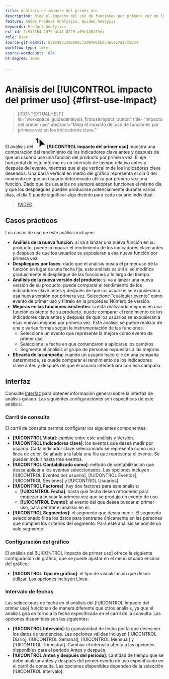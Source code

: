 ```yaml
---
title: Análisis de impacto del primer uso
description: Mida el impacto del uso de funciones por primera vez en los indicadores clave.
feature: Adobe Product Analytics, Guided Analysis
keywords: Product Analytics
exl-id: 2c512184-2d79-4c41-8229-a09e440179ea
role: User
source-git-commit: bd8c9951386608572d84006bd5465e57214c56d4
workflow-type: tm+mt
source-wordcount: '674'
ht-degree: 100%

---
```


# Análisis del [!UICONTROL impacto del primer uso] {#first-use-impact}

<!-- markdownlint-disable MD034 -->

>[!CONTEXTUALHELP]
>id="workspace_guidedanalysis_firstuseimpact_button"
>title="Impacto del primer uso"
>abstract="Mida el impacto del uso de funciones por primera vez en los indicadores clave."

<!-- markdownlint-enable MD034 -->

El análisis del ![FirstUse](/help/assets/icons/FirstUse.svg) **[!UICONTROL impacto del primer uso]** muestra una comparación del rendimiento de los indicadores clave antes y después de que un usuario use una función del producto por primera vez. El eje horizontal de este informe es un intervalo de tiempo relativo antes y después del evento, mientras que el eje vertical mide los indicadores clave deseados. Una barra vertical en medio del gráfico representa el día 0 del momento en que un usuario determinado utiliza por primera vez una función. Dado que los usuarios no siempre adoptan funciones el mismo día y que los despliegues pueden producirse potencialmente durante varios días, el día 0 puede significar algo distinto para cada usuario individual.


>[!VIDEO](https://video.tv.adobe.com/v/3423501/?quality=12&learn=on&captions=spa)


## Casos prácticos

Los casos de uso de este análisis incluyen:

* **Análisis de la nueva función**: si va a lanzar una nueva función en su producto, puede comparar el rendimiento de los indicadores clave antes y después de que los usuarios se expusieran a esa nueva función por primera vez.
* **Despliegues por fases**: dado que el análisis busca el primer uso de la función en lugar de una fecha fija, este análisis es útil si se modifica gradualmente el despliegue de las funciones a lo largo del tiempo.
* **Análisis de la nueva versión del producto**: si va a lanzar una nueva versión de su producto, puede comparar el rendimiento de los indicadores clave antes y después de que los usuarios se expusieran a esa nueva versión por primera vez. Seleccione &quot;cualquier evento&quot; como evento de primer uso y fíltrelo en la propiedad Número de versión.
* **Mejoras en las funciones existentes**: si está realizando mejoras en una función existente de su producto, puede comparar el rendimiento de los indicadores clave antes y después de que los usuarios se expusieran a esas nuevas mejoras por primera vez. Este análisis se puede realizar de una o varias formas según la instrumentación de las funciones.
   * Seleccione un evento que represente la mejora como evento de primer uso
   * Seleccione la fecha en que comenzaron a aplicarse los cambios
   * Segmente el análisis al grupo de personas expuestas a las mejoras
* **Eficacia de la campaña**: cuando un usuario hace clic en una campaña determinada, se puede comparar el rendimiento de los indicadores clave antes y después de que el usuario interactuara con esa campaña.

## Interfaz

Consulte [Interfaz](../overview.md#interface) para obtener información general sobre la interfaz de análisis guiado. Las siguientes configuraciones son específicas de este análisis:

### Carril de consulta

El carril de consulta permite configurar los siguientes componentes:

* **[!UICONTROL Vista]**: cambie entre este análisis y [Versión](release-impact.md).
* **[!UICONTROL Indicadores clave]**: los eventos que desea medir por usuario. Cada indicador clave seleccionado se representa como una línea de color. Se añade a la tabla una fila que representa el evento. Se pueden incluir hasta tres eventos.
* **[!UICONTROL Contabilizado como]**: método de contabilización que desea aplicar a los eventos seleccionados. Las opciones incluyen [!UICONTROL Eventos por usuario], [!UICONTROL Eventos], [!UICONTROL Sesiones] y [!UICONTROL Usuarios].
* **[!UICONTROL Factores]**: hay dos factores para este análisis:
   * **[!UICONTROL Fecha]**: hasta qué fecha desea retroceder para empezar a buscar la primera vez que se produjo un evento de uso.
   * **[!UICONTROL Evento]**: el evento del que desea buscar el primer uso, para centrar el análisis en él.
* **[!UICONTROL Segmentos]**: el segmento que desea medir. El segmento seleccionado filtra los datos para centrarse únicamente en las personas que cumplen los criterios del segmento. Para este análisis se admite un solo segmento.

### Configuración del gráfico

El análisis del [!UICONTROL Impacto de primer uso] ofrece la siguiente configuración de gráfico, que se puede ajustar en el menú situado encima del gráfico:

* **[!UICONTROL Tipo de gráfico]**: el tipo de visualización que desea utilizar. Las opciones incluyen Línea.

### Intervalo de fechas

Las selecciones de fecha en el análisis del [!UICONTROL Impacto del primer uso] funcionan de manera diferente que otros análisis, ya que el análisis gira en torno a la fecha especificada en el carril de la consulta. Las opciones disponibles son las siguientes:

* **[!UICONTROL Intervalo]**: la granularidad de fecha por la que desea ver los datos de tendencias. Las opciones válidas incluyen [!UICONTROL Diario], [!UICONTROL Semanal], [!UICONTROL Mensual] y [!UICONTROL Trimestral]. Cambiar el intervalo afecta a las opciones disponibles para el periodo Antes y después.
* **[!UICONTROL Antes y después del período]**: cantidad de tiempo que se debe analizar antes y después del primer evento de uso especificado en el carril de consulta. Las opciones disponibles dependen de la selección [!UICONTROL Intervalo].

<!--
## Example

See below for an example of the analysis.

![First use impact](../assets/first-use-impact.png)

-->
